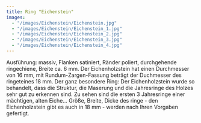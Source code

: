 ```yaml
---
title: Ring "Eichenstein"
images:
  - "/images/Eichenstein/Eichenstein.jpg"
  - "/images/Eichenstein/Eichenstein_1.jpg"
  - "/images/Eichenstein/Eichenstein_2.jpg"
  - "/images/Eichenstein/Eichenstein_3.jpg"
  - "/images/Eichenstein/Eichenstein_4.jpg"
---
```

Ausführung: massiv, Flanken satiniert, Ränder poliert, durchgehende ringechiene, Breite ca. 6 mm.
Der Eichenholzstein hat einen Durchmesser von 16 mm, mit Rundum-Zargen-Fassung beträgt der Duchmesser des ringeteines 18 mm.
Der ganz besondere Ring: Der Eichenholzstein wurde so behandelt, dass die Struktur, die Maserung und die Jahresringe des Holzes sehr gut zu erkennen sind.
Zu sehen sind die ersten 3 Jahresringe einer mächtigen, alten Eiche...
Größe, Breite, Dicke des ringe - den Eichenholzstein gibt es auch in 18 mm - werden nach Ihren Vorgaben gefertigt.